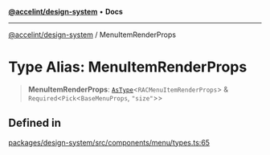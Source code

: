 [**@accelint/design-system**](../README.md) • **Docs**

***

[@accelint/design-system](../README.md) / MenuItemRenderProps

# Type Alias: MenuItemRenderProps

> **MenuItemRenderProps**: [`AsType`](AsType.md)\<`RACMenuItemRenderProps`\> & `Required`\<`Pick`\<`BaseMenuProps`, `"size"`\>\>

## Defined in

[packages/design-system/src/components/menu/types.ts:65](https://github.com/gohypergiant/standard-toolkit/blob/258694cea8ed8bbd956b3cf5da47c2c9debcf127/packages/design-system/src/components/menu/types.ts#L65)
